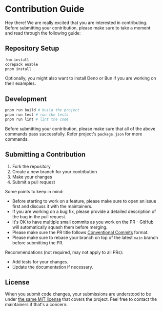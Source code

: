 # Contribution Guide

Hey there! We are really excited that you are interested in contributing. Before
submitting your contribution, please make sure to take a moment and read through
the following guide:

## Repository Setup

```sh
fnm install
corepack enable
pnpm install
```

Optionally, you might also want to install Deno or Bun if you are working on
their examples.

## Development

```sh
pnpm run build # build the project
pnpm run test # run the tests
pnpm run lint # lint the code
```

Before submitting your contribution, please make sure that all of the above
commands pass successfully. Refer project's `package.json` for more commands.

## Submitting a Contribution

1. Fork the repository
2. Create a new branch for your contribution
3. Make your changes
4. Submit a pull request

Some points to keep in mind:

- Before starting to work on a feature, please make sure to open an issue first
  and discuss it with the maintainers.
- If you are working on a bug fix, please provide a detailed description of the
  bug in the pull request.
- It's OK to have multiple small commits as you work on the PR - GitHub will
  automatically squash them before merging.
- Please make sure the PR title follows
  [Conventional Commits](https://www.conventionalcommits.org/) format.
- Please make sure to rebase your branch on top of the latest `main` branch
  before submitting the PR.

Recommendations (not required, may not apply to all PRs):

- Add tests for your changes.
- Update the documentation if necessary.

## License

When you submit code changes, your submissions are understood to be under
[the same MIT license](LICENSE.md) that covers the project. Feel free to contact
the maintainers if that's a concern.
